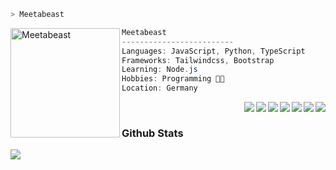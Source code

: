 ```zsh
> Meetabeast
```

<img align="left" src="https://avatars.githubusercontent.com/u/84871625?v=4" alt="Meetabeast" width="175" />

```csharp
Meetabeast
-------------------------
Languages: JavaScript, Python, TypeScript
Frameworks: Tailwindcss, Bootstrap
Learning: Node.js
Hobbies: Programming 👩‍💻
Location: Germany
```
<img src="https://img.shields.io/badge/javascript-%23323330.svg?style=for-the-badge&logo=javascript&logoColor=%23F7DF1E" align="right">
<img src="https://img.shields.io/badge/typescript-%23007ACC.svg?style=for-the-badge&logo=typescript&logoColor=white" align="right">
<img src="https://img.shields.io/badge/python-3670A0?style=for-the-badge&logo=python&logoColor=ffdd54" align="right">
<img src="https://img.shields.io/badge/Supabase-3ECF8E?style=for-the-badge&logo=supabase&logoColor=white" align="right">
<img src="https://img.shields.io/badge/tailwindcss-%2338B2AC.svg?style=for-the-badge&logo=tailwind-css&logoColor=white" align="right">
<img src="https://img.shields.io/badge/Nuxt-002E3B?style=for-the-badge&logo=nuxtdotjs&logoColor=#00DC82" align="right">
<img src="https://img.shields.io/badge/react-%2320232a.svg?style=for-the-badge&logo=react&logoColor=%2361DAFB" align="right">


<br>
<h3>Github Stats</h3>
<div><img src="https://github-readme-stats.vercel.app/api?username=Meetabeast&show_icons=true&count_private=true&hide_border=true&theme=dark&card_width=1200" align="center" /></div>

